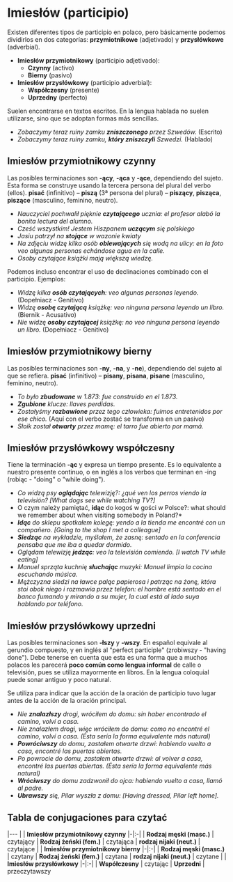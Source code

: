 Imiesłów (participio)
=====================

Existen diferentes tipos de participio en polaco, pero básicamente podemos
dividirlos en dos categorías: **przymiotnikowe** (adjetivado) y
**przysłówkowe** (adverbial).

* **Imiesłów przymiotnikowy** (participio adjetivado):
  * **Czynny** (activo)
  * **Bierny** (pasivo)
* **Imiesłów przysłówkowy** (participio adverbial):
  * **Współczesny** (presente)
  * **Uprzedny** (perfecto)

Suelen encontrarse en textos escritos. En la lengua hablada no suelen
utilizarse, sino que se adoptan formas más sencillas.

* *Zobaczymy teraz ruiny zamku **zniszczonego** przez Szwedów.* (Escrito)
* *Zobaczymy teraz ruiny zamku, **który zniszczyli** Szwedzi.* (Hablado)


Imiesłów przymiotnikowy czynny
------------------------------

Las posibles terminaciones son **-ący**, **-ąca** y **-ące**, dependiendo
del sujeto. Esta forma se construye usando la tercera persona del plural
del verbo (ellos). **pisać** (infinitivo) – **piszą** (3ª persona del
plural) – **piszący**, **pisząca**, **piszące** (masculino, feminino,
neutro).

* *Nauczyciel pochwalił pięknie **czytającego** ucznia: el profesor alabó
  la bonita lectura del alumno.*
* *Cześć wszystkim! Jestem Hiszpanem **uczącym** się polskiego*
* *Jasiu patrzył na **stojące** w wazonie kwiaty*
* *Na zdjęciu widzę kilka osób **oblewających** się wodą na ulicy: en la foto
  veo algunas personas echándose agua en la calle.*
* *Osoby czytające książki mają większą wiedzę.*

Podemos incluso encontrar el uso de declinaciones combinado con el
participio. Ejemplos:

* *Widzę kilka **osób czytających**: veo algunas personas leyendo.*
  (Dopełniacz - Genitivo)
* *Widzę **osobę czytającą** książkę: veo ninguna persona leyendo un libro.*
  (Biernik - Acusativo)
* *Nie widzę **osoby czytającej** książkę: no veo ninguna persona leyendo un
  libro.* (Dopełniacz - Genitivo)


Imiesłów przymiotnikowy bierny
------------------------------

Las posibles terminaciones son **-ny**, **-na**, y **-ne**), dependiendo
del sujeto al que se refiera. **pisać** (infinitivo) – **pisany**,
**pisana**, **pisane** (masculino, feminino, neutro).

* *To było **zbudowane** w 1.873: fue construido en el 1.873.*
* ***Zgubione** klucze: llaves perdidas.*
* *Zostałyśmy **rozbawione** przez tego człowieka: fuimos entretenidos por ese
  chico.* (Aquí con el verbo zostać se transforma en un pasivo)
* *Słoik został **otwarty** przez mamę: el tarro fue abierto por mamá.*


Imiesłów przysłówkowy współczesny
---------------------------------

Tiene la terminación **-ąc** y expresa un tiempo presente. Es lo equivalente a
nuestro presente continuo, o en inglés a los verbos que terminan en -ing
(robiąc - "doing" o "while doing").

* *Co widzą psy **oglądając** telewizję?: ¿qué ven los perros viendo la
  televisión? [What dogs see while watching TV?]*
* O czym należy pamiętać, **idąc** do kogoś w gości w Polsce?: what should we remember about when visiting somebody in Poland?*
* ***Idąc** do sklepu spotkałem kolegę: yendo a la tienda me encontré con un
  compañero. [Going to the shop I met a colleague]*
* ***Siedząc** na wykładzie, myślałem, że zasnę: sentado en la conferencia
  pensaba que me iba a quedar dormido.*
* *Oglądam telewizję **jedząc**: veo la televisión comiendo. [I watch
  TV while eating]*
* *Manuel sprząta kuchnię **słuchając** muzyki: Manuel limpia la cocina
  escuchando música.*
* *Mężczyzna siedzi na ławce paląc papierosa i patrząc na żonę, która stoi obok
  niego i rozmawia przez telefon: el hombre está sentado en el banco fumando
  y mirando a su mujer, la cual está al lado suya hablando por teléfono.*

Imiesłów przysłówkowy uprzedni
-------------------------------

Las posibles terminaciones son **-łszy** y **-wszy**. En español equivale al
gerundio compuesto, y en inglés al "perfect participle" (zrobiwszy -
"having done"). Debe tenerse en cuenta que esta es una forma que a muchos
polacos les parecerá **poco común como lengua informal** de calle o
televisión, pues se utiliza mayormente en libros. En la lengua coloquial puede
sonar antiguo y poco natural.

Se utiliza para indicar que la acción de la oración de participio tuvo lugar
antes de la acción de la oración principal.

* *Nie **znalazłszy** drogi, wróciłem do domu: sin haber encontrado el
  camino, volví a casa.*
* *Nie znalazłem drogi, więc wróciłem do domu: como no encontré el camino,
  volví a casa. (Ésta sería la forma equivalente más natural)*
* ***Powróciwszy** do domu, zastałem otwarte drzwi: habiendo vuelto a casa,
  encontré las puertas abiertas.*
* *Po powrocie do domu, zastałem otwarte drzwi: al volver a casa, encontré
  las puertas abiertas. (Ésta sería la forma equivalente más natural)*
* ***Wróciwszy** do domu zadzwonił do ojca: habiendo vuelto a casa, llamó
  al padre.*
* ***Ubrawszy** się, Pilar wyszła z domu: [Having dressed, Pilar left home].*


Tabla de conjugaciones para czytać
----------------------------------

|---
| | **Imiesłów przymiotnikowy czynny**
|-|:-|
| **Rodzaj męski (masc.)** | czytający
| **Rodzaj żeński (fem.)** | czytająca
| **rodzaj nijaki (neut.)** | czytające
| | **Imiesłów przymiotnikowy bierny**
|-|:-|
| **Rodzaj męski (masc.)** | czytany
| **Rodzaj żeński (fem.)** | czytana
| **rodzaj nijaki (neut.)** | czytane
| | **Imiesłów przysłówkowy**
|-|:-|
| **Współczesny** | czytając
| **Uprzedni** | przeczytawszy
